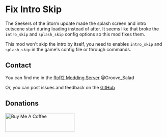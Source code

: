 # Fix Intro Skip

The Seekers of the Storm update made the splash screen and intro cutscene start during loading instead of after. It seems like that broke the `intro_skip` and `splash_skip` config options so this mod fixes them.

This mod won't skip the intro by itself, you need to enables `intro_skip` and `splash_skip` in the game's config file or through commands.

## Contact
You can find me in the [RoR2 Modding Server](https://discord.gg/5MbXZvd) @Groove_Salad

Or, you can post issues and feedback on the [GitHub](https://github.com/Priscillalala/FixIntroSkip/issues)

## Donations
<a href="https://www.buymeacoffee.com/groovesalad" target="_blank"><img src="https://cdn.buymeacoffee.com/buttons/v2/default-yellow.png" alt="Buy Me A Coffee" height=60 width=217></a>